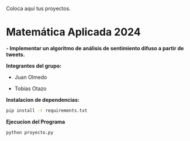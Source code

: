 Coloca aquí tus proyectos.

# Matemática Aplicada 2024 

**- Implementar un algoritmo de análisis de sentimiento difuso a partir de tweets.**

**Integrantes del grupo:**

- Juan Olmedo

- Tobias Otazo

**Instalacion de dependencias:**
```bash
pip install -r requirements.txt
```

**Ejecucion del Programa**
```bash
python proyecto.py
```